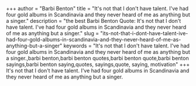 +++
author = "Barbi Benton"
title = "It's not that I don't have talent. I've had four gold albums in Scandinavia and they never heard of me as anything but a singer."
description = "the best Barbi Benton Quote: It's not that I don't have talent. I've had four gold albums in Scandinavia and they never heard of me as anything but a singer."
slug = "its-not-that-i-dont-have-talent-ive-had-four-gold-albums-in-scandinavia-and-they-never-heard-of-me-as-anything-but-a-singer"
keywords = "It's not that I don't have talent. I've had four gold albums in Scandinavia and they never heard of me as anything but a singer.,barbi benton,barbi benton quotes,barbi benton quote,barbi benton sayings,barbi benton saying,quotes, sayings,quote, saying, motivation"
+++
It's not that I don't have talent. I've had four gold albums in Scandinavia and they never heard of me as anything but a singer.
